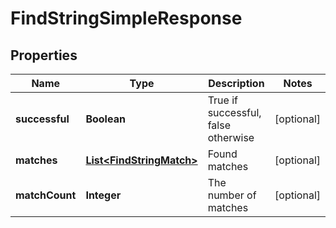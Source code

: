 
# FindStringSimpleResponse

## Properties
Name | Type | Description | Notes
------------ | ------------- | ------------- | -------------
**successful** | **Boolean** | True if successful, false otherwise |  [optional]
**matches** | [**List&lt;FindStringMatch&gt;**](FindStringMatch.md) | Found matches |  [optional]
**matchCount** | **Integer** | The number of matches |  [optional]




